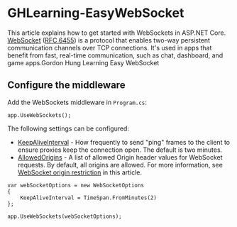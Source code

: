# GHLearning-EasyWebSocket

This article explains how to get started with WebSockets in ASP.NET Core. [WebSocket](https://wikipedia.org/wiki/WebSocket) ([RFC 6455](https://tools.ietf.org/html/rfc6455)) is a protocol that enables two-way persistent communication channels over TCP connections. It's used in apps that benefit from fast, real-time communication, such as chat, dashboard, and game apps.Gordon Hung Learning Easy WebSocket



## Configure the middleware

Add the WebSockets middleware in `Program.cs`:

```
app.UseWebSockets();
```

The following settings can be configured:

* [KeepAliveInterval](https://learn.microsoft.com/en-us/dotnet/api/microsoft.aspnetcore.builder.websocketoptions.keepaliveinterval) - How frequently to send "ping" frames to the client to ensure proxies keep the connection open. The default is two minutes.
* [AllowedOrigins](https://learn.microsoft.com/en-us/dotnet/api/microsoft.aspnetcore.builder.websocketoptions.allowedorigins) - A list of allowed Origin header values for WebSocket requests. By default, all origins are allowed. For more information, see [WebSocket origin restriction](https://learn.microsoft.com/en-us/aspnet/core/fundamentals/websockets?view=aspnetcore-9.0#websocket-origin-restriction) in this article.

```
var webSocketOptions = new WebSocketOptions
{
    KeepAliveInterval = TimeSpan.FromMinutes(2)
};

app.UseWebSockets(webSocketOptions);
```
